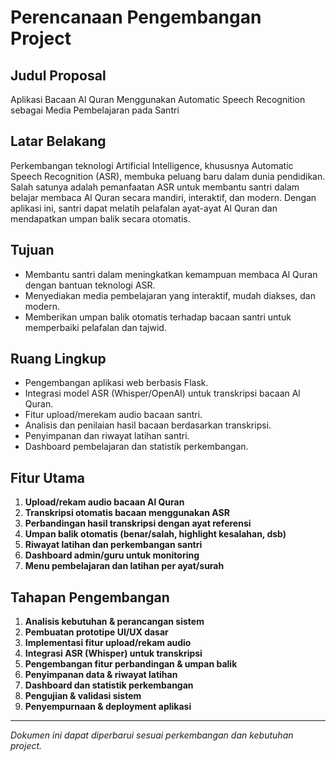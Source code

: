 # Perencanaan Pengembangan Project

## Judul Proposal

Aplikasi Bacaan Al Quran Menggunakan Automatic Speech Recognition sebagai Media Pembelajaran pada Santri

## Latar Belakang

Perkembangan teknologi Artificial Intelligence, khususnya Automatic Speech Recognition (ASR), membuka peluang baru dalam dunia pendidikan. Salah satunya adalah pemanfaatan ASR untuk membantu santri dalam belajar membaca Al Quran secara mandiri, interaktif, dan modern. Dengan aplikasi ini, santri dapat melatih pelafalan ayat-ayat Al Quran dan mendapatkan umpan balik secara otomatis.

## Tujuan

- Membantu santri dalam meningkatkan kemampuan membaca Al Quran dengan bantuan teknologi ASR.
- Menyediakan media pembelajaran yang interaktif, mudah diakses, dan modern.
- Memberikan umpan balik otomatis terhadap bacaan santri untuk memperbaiki pelafalan dan tajwid.

## Ruang Lingkup

- Pengembangan aplikasi web berbasis Flask.
- Integrasi model ASR (Whisper/OpenAI) untuk transkripsi bacaan Al Quran.
- Fitur upload/merekam audio bacaan santri.
- Analisis dan penilaian hasil bacaan berdasarkan transkripsi.
- Penyimpanan dan riwayat latihan santri.
- Dashboard pembelajaran dan statistik perkembangan.

## Fitur Utama

1. **Upload/rekam audio bacaan Al Quran**
2. **Transkripsi otomatis bacaan menggunakan ASR**
3. **Perbandingan hasil transkripsi dengan ayat referensi**
4. **Umpan balik otomatis (benar/salah, highlight kesalahan, dsb)**
5. **Riwayat latihan dan perkembangan santri**
6. **Dashboard admin/guru untuk monitoring**
7. **Menu pembelajaran dan latihan per ayat/surah**

## Tahapan Pengembangan

1. **Analisis kebutuhan & perancangan sistem**
2. **Pembuatan prototipe UI/UX dasar**
3. **Implementasi fitur upload/rekam audio**
4. **Integrasi ASR (Whisper) untuk transkripsi**
5. **Pengembangan fitur perbandingan & umpan balik**
6. **Penyimpanan data & riwayat latihan**
7. **Dashboard dan statistik perkembangan**
8. **Pengujian & validasi sistem**
9. **Penyempurnaan & deployment aplikasi**

---

_Dokumen ini dapat diperbarui sesuai perkembangan dan kebutuhan project._
